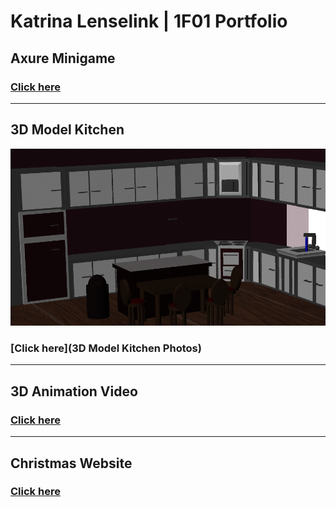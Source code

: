 # Katrina Lenselink | 1F01 Portfolio

## Axure Minigame 
### [Click here](http://127.0.0.1:32767/14.28.11/shadow_start_page.html) 

-------------------------------------------------------------------------------------------------------------------------

## 3D Model Kitchen 
![](images/Kitchen_View_2.png)
### [Click here](3D Model Kitchen Photos)
-------------------------------------------------------------------------------------------------------------------------

## 3D Animation Video 
### [Click here](images/3Dvideo.html)

-------------------------------------------------------------------------------------------------------------------------
## Christmas Website 
### [Click here](file:///C:/Users/katri/OneDrive/Documents/2nd%20Year/Second%20Semester/1F01%20Round%202/3Dvideo.html)
